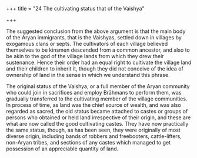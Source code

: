 +++
title = "24 The cultivating status that of the Vaishya"

+++

The suggested conclusion from the above argument is that the main body of the Aryan immigrants, that is the Vaishyas, settled down in villages by exogamous clans or septs. The cultivators of each village believed themselves to be kinsmen descended from a common ancestor, and also to be akin to the god of the village lands from which they drew their sustenance. Hence their order had an equal right to cultivate the village land and their children to inherit it, though they did not conceive of the idea of ownership of land in the sense in which we understand this phrase. 

The original status of the Vaishya, or a full member of the Aryan community who could join in sacrifices and employ Brāhmans to perform them, was gradually transferred to the cultivating member of the village communities. In process of time, as land was the chief source of wealth, and was also regarded as sacred, the old status became attached to castes or groups of persons who obtained or held land irrespective of their origin, and these are what are now called the good cultivating castes. They have now practically the same status, though, as has been seen, they were originally of most diverse origin, including bands of robbers and freebooters, cattle-lifters, non-Aryan tribes, and sections of any castes which managed to get possession of an appreciable quantity of land. 


